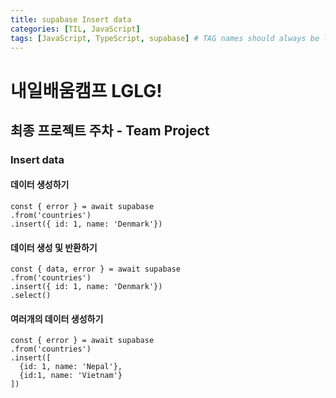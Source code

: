 ```yaml
---
title: supabase Insert data
categories: [TIL, JavaScript]
tags: [JavaScript, TypeScript, supabase] # TAG names should always be lowercase
---
```


# 내일배움캠프 LGLG!

## 최종 프로젝트 주차 - Team Project

### Insert data

#### 데이터 생성하기
```tsx
const { error } = await supabase
.from('countries')
.insert({ id: 1, name: 'Denmark'})
```

#### 데이터 생성 및 반환하기
```tsx
const { data, error } = await supabase
.from('countries')
.insert({ id: 1, name: 'Denmark'})
.select()
```

#### 여러개의 데이터 생성하기
```tsx
const { error } = await supabase
.from('countries')
.insert([
  {id: 1, name: 'Nepal'},
  {id:1, name: 'Vietnam'}
])
```
